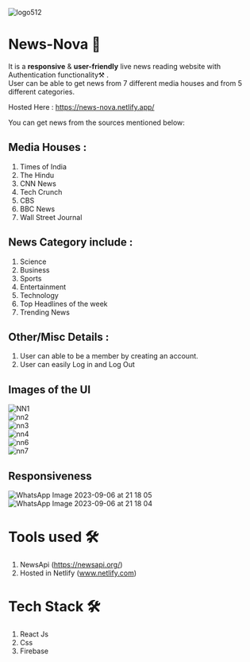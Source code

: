 ![logo512](https://github.com/front-runner-sd/News-Nova-Public/assets/91823106/15a63aa3-b532-4cd4-860c-f9b84889d8a6)

# News-Nova 📰
<p>
It is a <strong>responsive</strong> & <strong>user-friendly</strong> live news reading website with Authentication functionality⚒️ . <br>
User can be able to get news from 7 different media houses and from 5 different categories.
</p>

Hosted Here : https://news-nova.netlify.app/

You can get news from the sources mentioned below: 

## Media Houses :
1. Times of India
2. The Hindu
3. CNN News
4. Tech Crunch
5. CBS
6. BBC News
7. Wall Street Journal

## News Category include :
1. Science
2. Business
3. Sports
4. Entertainment
5. Technology
6. Top Headlines of the week
7. Trending News

## Other/Misc Details :
1. User can able to be a member by creating an account.
2. User can easily Log in and Log Out
 
## Images of the UI
![NN1](https://github.com/front-runner-sd/News-Nova-Public/assets/91823106/13143b22-8cd7-4b91-8fbf-5a57a70d4a01) <br>
![nn2](https://github.com/front-runner-sd/News-Nova-Public/assets/91823106/9c40aef3-cc04-4400-b939-33f75cc9ee74) <br>
![nn3](https://github.com/front-runner-sd/News-Nova-Public/assets/91823106/888c7edc-07ed-4a53-ac86-f0660dbdf387) <br>
![nn4](https://github.com/front-runner-sd/News-Nova-Public/assets/91823106/b111220c-bc0f-461b-8a81-9ce77be6117d) <br>
![nn6](https://github.com/front-runner-sd/News-Nova-Public/assets/91823106/026b8c30-a784-4b5e-82dc-61eaa8701834) <br>
![nn7](https://github.com/front-runner-sd/News-Nova-Public/assets/91823106/c2349fdd-b672-47c5-b429-bbe19d3e12a3) <br>


## Responsiveness
![WhatsApp Image 2023-09-06 at 21 18 05](https://github.com/front-runner-sd/News-Nova-Public/assets/91823106/df1b7a5d-423c-4c40-89a8-4a323de0319b)
![WhatsApp Image 2023-09-06 at 21 18 04](https://github.com/front-runner-sd/News-Nova-Public/assets/91823106/8a12efb7-0318-41c9-9de1-8479c2e84d25)


# Tools used 🛠

1. NewsApi (https://newsapi.org/)
2. Hosted in Netlify (www.netlify.com)

# Tech Stack 🛠

1. React Js
2. Css
3. Firebase
